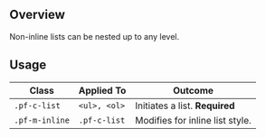 ## Overview

Non-inline lists can be nested up to any level.

## Usage

| Class | Applied To | Outcome |
| -- | -- | -- |
| `.pf-c-list` | `<ul>, <ol>` | Initiates a list. **Required**  |
| `.pf-m-inline` | `.pf-c-list` |  Modifies for inline list style. |